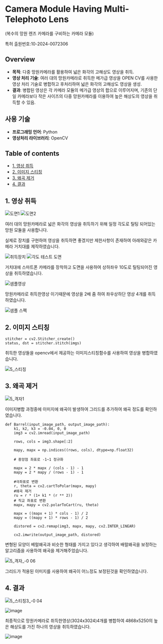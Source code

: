 # Camera Module Having Multi-Telephoto Lens
(복수의 망원 렌즈 카메라를 구비하는 카메라 모듈)

특허 출원번호:10-2024-0072306

## Overview

- **목적**: 다중 망원카메라를 활용하여 넓은 화각의 고해상도 영상을 취득.
- **영상 처리 기술**: 여러 대의 망원카메라로 취득한 메가급 영상을 OPEN CV를 사용한 영상 처리 기술로 병합하고 후처리하여 넓은 화각의 고해상도 영상을 생성.
- **결과**: 병합된 영상은 각 카메라 모듈의 메가급 영상의 합으로 이루어지며, 기존의 단일 카메라보다 작은 사이즈의 다중 망원카메라를 이용하여 높은 해상도의 영상을 취득할 수 있음.

## 사용 기술
- **프로그래밍 언어**: Python
- **영상처리 라이브러리**: OpenCV
  
## Table of contents
 - [1. 영상 취득](#1-영상-취득)
 - [2. 이미지 스티칭](#2-이미지-스티칭)
 - [3. 왜곡 제거](#3-왜곡-제거)
 - [4. 결과](#4-결과)

## 1. 영상 취득
![도면1](https://github.com/k99885/k99885-Wide-angle-image-implementation-using-multiple-telephoto-cameras/assets/157681578/991f19c5-6379-4e73-885a-c176b9a1c5a4)
![도면2](https://github.com/k99885/k99885-Wide-angle-image-implementation-using-multiple-telephoto-cameras/assets/157681578/c1e6d2cb-1da1-4f3c-941d-ff973b5ac814)

여러 대의 망원카메라로 넓은 화각의 영상을 취득하기 위해 일정 각도로 틸팅 되어있는 망원 모듈을 사용합니다.

실제로 장치를 구현하여 영상을 취득하면 좋겠지만 제한사항이 존재하여 아래와같은 카메라 거치대를 제작하였습니다.

![취득장치](https://github.com/k99885/k99885-Wide-angle-image-implementation-using-multiple-telephoto-cameras/assets/157681578/25e1f5b5-ae66-497d-93ef-564d4bae2b53)
![각도 테스트 도면](https://github.com/k99885/k99885-Wide-angle-image-implementation-using-multiple-telephoto-cameras/assets/157681578/449462ae-b230-458f-87e3-0cea8ded8549)

거치대에 스마트폰 카메라를 장착하고 도면을 사용하여 상하좌우 10도로 틸팅되어진 영상을 취득하였습니다.

![샘플영상](https://github.com/k99885/k99885-Wide-angle-image-implementation-using-multiple-telephoto-cameras/assets/157681578/c14c224a-3e06-448b-b188-09aeaa543037)

망원카메라로 취득한영상 이기때문에 영상을 2배 줌 하여 좌우상하단 영상 4개를 취득하였습니다. 

![샘플 스펙](https://github.com/k99885/k99885-Wide-angle-image-implementation-using-multiple-telephoto-cameras/assets/157681578/e2d83d37-fa5f-49d5-a541-53c45449cbc6)

## 2. 이미지 스티칭
```
stitcher = cv2.Stitcher_create()
status, dst = stitcher.stitch(imgs)
```
취득한 영상들을 opencv에서 제공하는 이미지스티칭함수를 사용하여 영상을 병합하였습니다.

![5_스티칭](https://github.com/k99885/Wide-angle-image-implementation-using-multiple-telephoto-cameras-/assets/157681578/910dd080-bfab-41e9-bfc9-ad982fe4fec4)


## 3. 왜곡 제거
![5_격자1](https://github.com/k99885/Wide-angle-image-implementation-using-multiple-telephoto-cameras-/assets/157681578/66f5f058-a63e-4ee1-9b9f-71a706e1bb6f)

이미지병합 과정중에 이미지에 왜곡이 발생하여 그리드를 추가하여 왜곡 정도를 확인하였습니다.

```
def Barrel(input_image_path, output_image_path):
    k1, k2, k3 = -0.04, 0, 0
    img3 = cv2.imread(input_image_path)

    rows, cols = img3.shape[:2]

    mapy, mapx = np.indices((rows, cols), dtype=np.float32)

    # 중앙점 좌표로 -1~1 정규화

    mapx = 2 * mapx / (cols - 1) - 1
    mapy = 2 * mapy / (rows - 1) - 1

    #극좌표로 변환
    r, theta = cv2.cartToPolar(mapx, mapy)
    #왜곡 제거
    ru = r * (1+ k1 * (r ** 2))
    # 직교 좌표로 변환
    mapx, mapy = cv2.polarToCart(ru, theta)

    mapx = ((mapx + 1) * cols - 1) / 2
    mapy = ((mapy + 1) * rows - 1) / 2

    distored = cv2.remap(img3, mapx, mapy, cv2.INTER_LINEAR)

    cv2.imwrite(output_image_path, distored)
```

변형된 모양이 베럴왜곡과 비슷한 형태를 가지고 있다고 생각하여 배럴왜곡을 보정하는 알고리즘을 사용하여 왜곡을 제거해주었습니다.

![5_격자_-0 06](https://github.com/k99885/Wide-angle-image-implementation-using-multiple-telephoto-cameras-/assets/157681578/d29a7969-a1c3-4b0f-a5a2-de206a9f72a0)

그리드가 적용된 이미지를 사용하여 왜곡이 어느정도 보정된것을 확인하였습니다.

## 4. 결과

![5_스티칭3_-0 04](https://github.com/k99885/Wide-angle-image-implementation-using-multiple-telephoto-cameras-/assets/157681578/6325d32f-0c3e-4d1b-b232-8218b8e58878)

![image](https://github.com/k99885/Wide-angle-image-implementation-using-multiple-telephoto-cameras-/assets/157681578/add3ce32-fcbd-444f-9f06-6c6f6aaa9e18)

최종적으로 망원카메라로 취득한영상(3024x3024)4개를 병합하여 4868x5250의 높은 해상도를 가진 하나의 영상을 취득하였습니다.

![image](https://github.com/k99885/Wide-angle-image-implementation-using-multiple-telephoto-cameras-/assets/157681578/a5b29c5a-e910-4229-acd3-f231be04474a)



